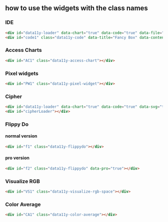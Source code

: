 ## how to use the widgets with the class names

### IDE
```html
<div id="data11y-loader" data-chart="true" data-code="true" data-file="true" data-svg="false" aria-hidden="true"></div>
<div id="code1" class="data11y-code" data-title="Fancy Box" data-content="file1.txt, file2.txt" data-subtitle="Lesson 2 App 2"></div>
```

### Access Charts
```html
<div id="AC1" class="data11y-access-chart"></div>
```

### Pixel widgets
```html
<div id="PW1" class="data11y-pixel-widget"></div>
```

### Cipher
```html
<div id="data11y-loader" data-chart="true" data-code="true" data-svg="true" data-js="true" aria-hidden="true"></div>
<div id="cipherLoader"></div>
```

### Flippy Do

#### normal version
```html
<div id="f1" class="data11y-flippydo"></div>
```

#### pro version
```html 
<div id="f2" class="data11y-flippydo" data-pro="true"></div>
```

### Visualize RGB
```html
<div id="VS1" class="data11y-visualize-rgb-space"></div>
```

### Color Average

```html
<div id="CA1" class="data11y-color-average"></div>
```

